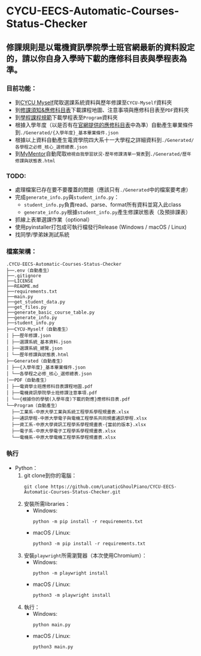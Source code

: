 # CYCU-EECS-Automatic-Courses-Status-Checker

## 修課規則是以電機資訊學院學士班官網最新的資料設定的，請以你自身入學時下載的應修科目表與學程表為準。

### 目前功能：
- 到[CYCU Myself](https://myself.cycu.edu.tw/)爬取選課系統資料與歷年修課至```CYCU-Myself```資料夾
- 到[修課須知&應修科目表](https://bseecs.cycu.edu.tw/%e5%ad%b8%e7%94%9f%e5%ad%b8%e7%bf%92/%e6%87%89%e4%bf%ae%e7%a7%91%e7%9b%ae%e8%a1%a8%e5%8f%8a%e4%bf%ae%e8%aa%b2%e9%a0%88%e7%9f%a5/)下載課程地圖、注意事項與應修科目表至```PDF```資料夾
- 到[學程課程規範](https://bseecs.cycu.edu.tw/%e5%ad%b8%e7%94%9f%e5%ad%b8%e7%bf%92/%e5%ad%b8%e7%a8%8b%e8%aa%b2%e7%a8%8b%e8%a6%8f%e5%8a%83/)下載學程表至```Program```資料夾
- 根據入學年度（以是否有在[官網提供的應修科目表](https://bseecs.cycu.edu.tw/%e5%ad%b8%e7%94%9f%e5%ad%b8%e7%bf%92/%e6%87%89%e4%bf%ae%e7%a7%91%e7%9b%ae%e8%a1%a8%e5%8f%8a%e4%bf%ae%e8%aa%b2%e9%a0%88%e7%9f%a5/)中為準）自動產生畢業條件到```./Generated/{入學年度}_基本畢業條件.json```
- 根據以上資料自動產生電資學院四大系十一大學程之詳細資料到```./Generated/各學程之必修_核心_選修總表.json```
- 到[MyMentor](https://cmap.cycu.edu.tw:8443/MyMentor/index.do)自動爬取```檢視自我學習狀況-歷年修課清單一覽表```到```./Generated/歷年修課與狀態表.html```

### TODO:
- 處理檔案已存在要不要覆蓋的問題（應該只有```./Generated```中的檔案要考慮）
- 完成```generate_info.py```與```student_info.py```：
    - ```student_info.py```負責read、parse、format所有資料並寫入此class
    - ```generate_info.py```根據```student_info.py```產生修課狀態表（及預排課表）
- 抓線上表單選課作業（optional）
- 使用pyinstaller打包成可執行檔發行Release (Windows / macOS / Linux)
- 找同學/學弟妹測試系統

### 檔案架構：
```
.CYCU-EECS-Automatic-Courses-Status-Checker
├──.env（自動產生）
├──.gitignore
├──LICENSE
├──README.md
├──requirements.txt
├──main.py
├──get_student_data.py
├──get_files.py
├──generate_basic_course_table.py
├──generate_info.py
├──student_info.py
├──CYCU-Myself（自動產生）
│ ├──歷年修課.json
│ ├──選課系統_基本資料.json
│ ├──選課系統_總覽.json
│ └──歷年修課與狀態表.html
├──Generated（自動產生）
│ ├──{入學年度}_基本畢業條件.json
│ └──各學程之必修_核心_選修總表.json
│──PDF（自動產生）
│ ├──電資學士班應修科目表課程地圖.pdf
│ ├──電機資訊學院學士班修課注意事項.pdf
│ └──{根據你的學號(入學年度)下載的對應}應修科目表.pdf
└──Program（自動產生）
  ├──工業系-中原大學工業與系統工程學系學程規畫表.xlsx
  ├──通訊學程-中原大學電子與電機工程學系共同規畫通訊學程.xlsx
  ├──資工系-中原大學資訊工程學系學程規畫表-{當前的版本}.xlsx
  ├──電子系-中原大學電子工程學系學程規畫表.xlsx
  └──電機系-中原大學電機工程學系學程規畫表.xlsx
```

### 執行
- Python：
    1. git clone到你的電腦：
        ```
        git clone https://github.com/LunaticGhoulPiano/CYCU-EECS-Automatic-Courses-Status-Checker.git
        ```
    2. 安裝所需libraries：
        - Windows:
            ```
            python -m pip install -r requirements.txt
            ```
        - macOS / Linux:
            ```
            python3 -m pip install -r requirements.txt
            ```
    3. 安裝```playwright```所需瀏覽器（本次使用Chromium）：
        - Windows:
            ```
            python -m playwright install
            ```
        - macOS / Linux:
            ```
            python3 -m playwright install
            ```
    4. 執行：
        - Windows:
            ```
            python main.py
            ```
        - macOS / Linux:
            ```
            python3 main.py
            ```